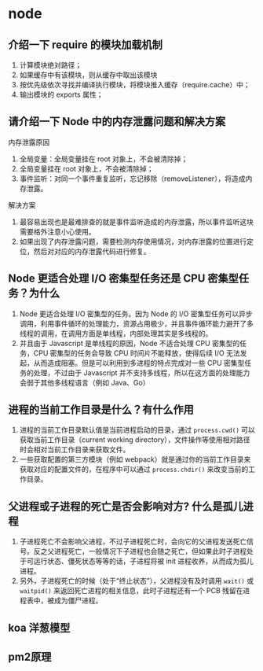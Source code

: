 # node

## 介绍一下 require 的模块加载机制

  1. 计算模块绝对路径；
  2. 如果缓存中有该模块，则从缓存中取出该模块
  3. 按优先级依次寻找并编译执行模块，将模块推入缓存（require.cache）中；
  4. 输出模块的 exports 属性；

## 请介绍一下 Node 中的内存泄露问题和解决方案

内存泄露原因

  1. 全局变量：全局变量挂在 root 对象上，不会被清除掉；
  2. 全局变量挂在 root 对象上，不会被清除掉；
  3. 事件监听：对同一个事件重复监听，忘记移除（removeListener），将造成内存泄露。

解决方案

  1. 最容易出现也是最难排查的就是事件监听造成的内存泄露，所以事件监听这块需要格外注意小心使用。
  2. 如果出现了内存泄露问题，需要检测内存使用情况，对内存泄露的位置进行定位，然后对对应的内存泄露代码进行修复。

## Node 更适合处理 I/O 密集型任务还是 CPU 密集型任务？为什么

  1. Node 更适合处理 I/O 密集型的任务。因为 Node 的 I/O 密集型任务可以异步调用，利用事件循环的处理能力，资源占用极少，并且事件循环能力避开了多线程的调用，在调用方面是单线程，内部处理其实是多线程的。
  2. 并且由于 Javascript 是单线程的原因，Node 不适合处理 CPU 密集型的任务，CPU 密集型的任务会导致 CPU 时间片不能释放，使得后续 I/O 无法发起，从而造成阻塞。但是可以利用到多进程的特点完成对一些 CPU 密集型任务的处理，不过由于 Javascript 并不支持多线程，所以在这方面的处理能力会弱于其他多线程语言（例如 Java、Go）

## 进程的当前工作目录是什么？有什么作用

  1. 进程的当前工作目录默认值是当前进程启动的目录，通过 `process.cwd()` 可以获取当前工作目录（current working directory），文件操作等使用相对路径时会相对当前工作目录来获取文件。
  2. 一些获取配置的第三方模块（例如 webpack）就是通过你的当前工作目录来获取对应的配置文件的，在程序中可以通过 `process.chdir()` 来改变当前的工作目录。

## 父进程或子进程的死亡是否会影响对方? 什么是孤儿进程

  1. 子进程死亡不会影响父进程，不过子进程死亡时，会向它的父进程发送死亡信号。反之父进程死亡，一般情况下子进程也会随之死亡，但如果此时子进程处于可运行状态、僵死状态等等的话，子进程将被 init 进程收养，从而成为孤儿进程。
  2. 另外，子进程死亡的时候（处于“终止状态”），父进程没有及时调用 `wait()` 或 `waitpid()` 来返回死亡进程的相关信息，此时子进程还有一个 PCB 残留在进程表中，被成为僵尸进程。

## koa 洋葱模型

## pm2原理


